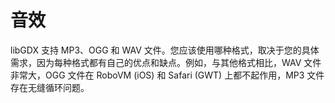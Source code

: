 # 音效

libGDX 支持 MP3、OGG 和 WAV 文件。您应该使用哪种格式，取决于您的具体需求，因为每种格式都有自己的优点和缺点。例如，与其他格式相比，WAV 文件非常大，OGG 文件在 RoboVM (iOS) 和 Safari (GWT) 上都不起作用，MP3 文件存在无缝循环问题。

